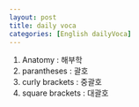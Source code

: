 ```yaml
---
layout: post
title: daily voca
categories: [English dailyVoca]
---
```


1. Anatomy : 해부학
2. parantheses : 괄호
3. curly brackets : 중괄호
4. square brackets : 대괄호